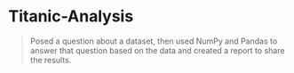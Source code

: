 # Titanic-Analysis

> Posed a question about a dataset, then used NumPy and Pandas to answer that question based on the data and created a report to share the results.
